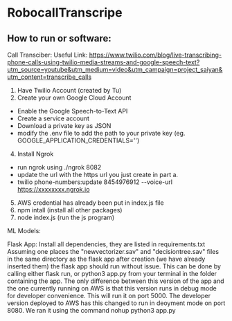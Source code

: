 # RobocallTranscripe

## How to run or software:

Call Transciber:
Useful Link: https://www.twilio.com/blog/live-transcribing-phone-calls-using-twilio-media-streams-and-google-speech-text?utm_source=youtube&utm_medium=video&utm_campaign=project_saiyan&utm_content=transcribe_calls
1. Have Twilio Account (created by Tu)
2. Create your own Google Cloud Account
  - Enable the Google Speech-to-Text API
  - Create a service account
  - Download a private key as JSON
  - modify the .env file to add the path to your private key (eg. GOOGLE_APPLICATION_CREDENTIALS='')
4. Install Ngrok
  - run ngrok using ./ngrok 8082
  - update the url with the https url you just create in part a.
  - twilio phone-numbers:update 8454976912 --voice-url  https://xxxxxxxx.ngrok.io
5. AWS credential has already been put in index.js file
6. npm intall (install all other packages)
7. node index.js (run the js program)

ML Models:

Flask App:
Install all dependencies, they are listed in requirements.txt
Assuming one places the "newvectorizer.sav" and "decisiontree.sav" files in the same directory as the flask app after creation (we have already inserted them) the flask app should run without issue. This can be done by calling either flask run, or python3 app.py from your terminal in the folder containing the app. The only difference between this version of the app and the one currently running on AWS is that this version runs in debug mode for developer convenience. This will run it on port 5000. The developer version deployed to AWS has this changed to run in deoyment mode on port 8080. We ran it using the command nohup python3 app.py
